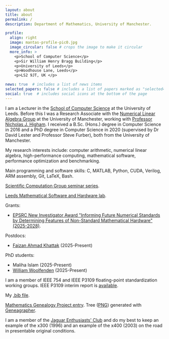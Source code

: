 ```yaml
---
layout: about
title: about
permalink: /
description: Department of Mathematics, University of Manchester.

profile:
  align: right
  image: mantas-profile-pic0.jpg
  image_circular: false # crops the image to make it circular
  more_info: >
    <p>School of Computer Science</p>
    <p>Sir William Henry Bragg Building</p>
    <p>University of Leeds</p>
    <p>Woodhouse Lane, Leeds</p>
    <p>LS2 9JT, UK </p>

news: true  # includes a list of news items
selected_papers: false # includes a list of papers marked as "selected={true}"
social: true  # includes social icons at the bottom of the page
---
```


I am a Lecturer in the [School of Computer Science](https://eps.leeds.ac.uk/computing) at the University of Leeds. Before this I was a Research Associate with the [Numerical Linear Algebra Group](https://nla-group.org) at the University of Manchester, working with [Professor Nicholas J. Higham](https://nhigham.com). I received a B.Sc. (Hons.) degree in Computer Science in 2016 and a PhD degree in Computer Science in 2020 (supervised by Dr David Lester and Professor Steve Furber), both from the University of Manchester.

My research interests include: computer arithmetic, numerical linear algebra, high-performance computing, mathematical software, performance optimization and benchmarking.

Main programming and software skills: C, MATLAB, Python, CUDA, Verilog, ARM assembly, Git, LaTeX, Bash.

[Scientific Computation Group seminar series](https://scicomp.leeds.ac.uk).

[Leeds Mathematical Software and Hardware lab](https://github.com/north-numerical-computing).

Grants:

<ul>
<li> <a href="https://gtr.ukri.org/projects?ref=151">EPSRC New Investigator Award "Informing Future Numerical Standards by Determining Features of Non-Standard Mathematical Hardware" (2025-2028)</a>.</li>
</ul>

Postdocs:

<ul>
<li> <a href="https://sites.google.com/view/faiziktk/">Faizan Ahmad Khattak</a> (2025-Present) </li>
</ul>

PhD students:

<ul>
<li> Maliha Islam (2025-Present)</li>
<li> <a href="https://willwoolf.github.io/about.html">William Woolfenden</a> (2025-Present)</li>
</ul>

I am a member of IEEE 754 and IEEE P3109 floating-point standardization working groups. IEEE P3109 interim report is [available](https://github.com/P3109/Public/blob/main/Shared%20Reports/IEEE%20WG%20P3109%20Interim%20Report.pdf).

My [.bib file](https://github.com/mmikaitis/mm-bib/blob/main/mm-bib.bib).

[Mathematics Genealogy Project entry](https://www.mathgenealogy.org/id.php?id=290941). Tree ([PNG](../assets/img/tree.png)) generated with [Geneagrapher](https://observablehq.com/@davidalber/geneagrapher).

I am a member of the [Jaguar Enthusiasts' Club](https://jec.org.uk) and do my best to keep an example of the x300 (1996) and an example of the x400 (2003) on the road in presentable original conditions.
